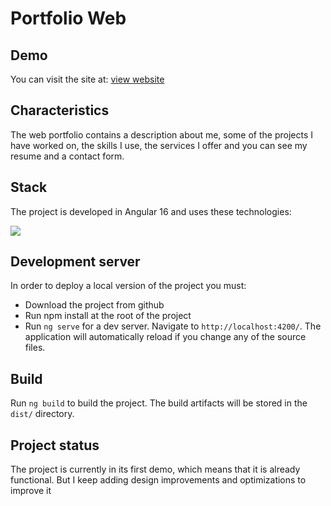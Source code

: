 # Portfolio Web
## Demo
You can visit the site at: [view website](https://marcoslopezportfolio.netlify.app/home/)

## Characteristics
The web portfolio contains a description about me, some of the projects I have worked on, the skills I use, the services I offer and you can see my resume and a contact form.

## Stack
The project is developed in Angular 16 and uses these technologies:
<p user-select="none" align="left">
   <a href="#" rel="noreferrer"> <img src="https://skillicons.dev/icons?i=angular,ts,css,html,tailwind"/> </a>
</p>

## Development server
In order to deploy a local version of the project you must:
- Download the project from github
- Run npm install at the root of the project
- Run `ng serve` for a dev server. Navigate to `http://localhost:4200/`.
The application will automatically reload if you change any of the source files.

## Build
Run `ng build` to build the project. The build artifacts will be stored in the `dist/` directory.

## Project status
The project is currently in its first demo, which means that it is already functional. But I keep adding design improvements and optimizations to improve it
